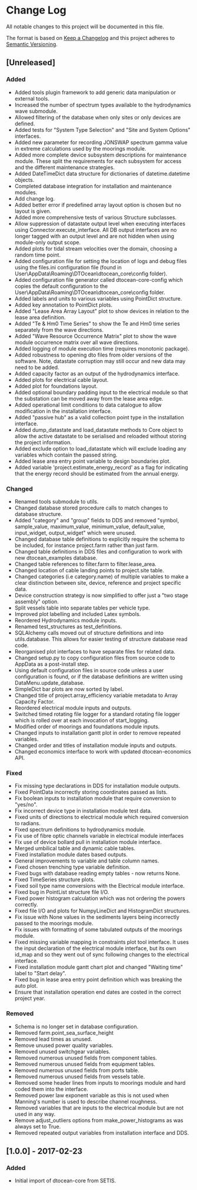 # Change Log

All notable changes to this project will be documented in this file.

The format is based on [Keep a Changelog](http://keepachangelog.com/)
and this project adheres to [Semantic Versioning](http://semver.org/).

## [Unreleased]

### Added

- Added tools plugin framework to add generic data manipulation or external
  tools.
- Increased the number of spectrum types available to the hydrodynamics wave
  submodule.
- Allowed filtering of the database when only sites or only devices are
  defined.
- Added tests for "System Type Selection" and "Site and System Options"
  interfaces.
- Added new parameter for recording JONSWAP spectrum gamma value in extreme
  calculations used by the moorings module.
- Added more complete device subsystem descriptions for maintenance module.
  These split the requirements for each subsystem for access and the different
  maintenance strategies.
- Added DateTimeDict data structure for dictionaries of datetime.datetime
  objects.
- Completed database integration for installation and maintenance modules.
- Add change log.
- Added better error if predefined array layout option is chosen but no layout
  is given.
- Added more comprehensive tests of various Structure subclasses.
- Allow suppression of datastate output level when executing interfaces using
  Connector.execute_interface. All DB output interfaces are no longer tagged
  with an output level and are not hidden when using module-only output scope.
- Added plots for tidal stream velocities over the domain, choosing a random
  time point.
- Added configuration file for setting the location of logs and debug files
  using the files.ini configuration file (found in
  User\AppData\Roaming\DTOcean\dtocean_core\config folder).
- Added configuration file generator called dtocean-core-config which copies
  the default configuration to the
  User\AppData\Roaming\DTOcean\dtocean_core\config folder.
- Added labels and units to various variables using PointDict structure.
- Added key annotation to PointDict plots.
- Added "Lease Area Array Layout" plot to show devices in relation to the lease
  area definition.
- Added "Te & Hm0 Time Series" to show the Te and Hm0 time series separately
  from the wave directions.
- Added "Wave Resource Occurrence Matrix" plot to show the wave module
  occurrence matrix over all wave directions.
- Added logging of module execution time (requires monotonic package).
- Added robustness to opening dto files from older versions of the software.
  Note, datastate corruption may still occur and new data may need to be added.
- Added capacity factor as an output of the hydrodynamics interface.
- Added plots for electrical cable layout.
- Added plot for foundations layout.
- Added optional boundary padding input to the electrical module so that the
  substation can be moved away from the lease area edge.
- Added operational limit conditions to data catalogue to allow modification
  in the installation interface.
- Added "passive hub" as a valid collection point type in the installation
  interface.
- Added dump_datastate and load_datastate methods to Core object to allow
  the active datastate to be serialised and reloaded without storing the
  project information.
- Added exclude option to load_datastate which will exclude loading any
  variables which contain the passed string.
- Added lease area entry point variable to design boundaries plot.
- Added variable 'project.estimate_energy_record' as a flag for indicating that
  the energy record should be estimated from the annual energy.

### Changed

- Renamed tools submodule to utils.
- Changed database stored procedure calls to match changes to database
  structure.
- Added "category" and "group" fields to DDS and removed "symbol, sample_value,
  maximum_value, minimum_value, default_value, input_widget, output_widget"
  which were unused.
- Changed database table definitions to explicitly require the schema to be
  included, for instance project.farm rather than just farm.
- Changed table definitions in DDS files and configuration to work with
  new dtocean_examples database.
- Changed table references to filter.farm to filter.lease_area.
- Changed location of cable landing points to project.site table.
- Changed categories (i.e category.name) of multiple variables to make a 
  clear distinction between site, device, reference and project specific data.
- Device construction strategy is now simplified to offer just a "two stage
  assembly" option.
- Split vessels table into separate tables per vehicle type.
- Improved plot labelling and included Latex symbols.
- Reordered Hydrodynamics module inputs.
- Renamed test_structures as test_definitions.
- SQLAlchemy calls moved out of structure definitions and into utils.database.
  This allows for easier testing of structure database read code.
- Reorganised plot interfaces to have separate files for related data.
- Changed setup.py to copy configuration files from source code to AppData as a
  post-install step.
- Using default configuration files in source code unless a user configuration
  is found, or if the database definitions are written using
  DataMenu.update_database.
- SimpleDict bar plots are now sorted by label.
- Changed title of project.array_efficiency variable metadata to Array Capacity
  Factor.
- Reordered electrical module inputs and outputs.
- Switched timed rotating file logger for a standard rotating file logger which
  is rolled over at each invocation of start_logging.
- Modified order of moorings and foundations module inputs.
- Changed inputs to installation gantt plot in order to remove repeated
  variables.
- Changed order and titles of installation module inputs and outputs.
- Changed economics interface to work with updated dtocean-economics API.

### Fixed

- Fix missing type declarations in DDS for installation module outputs.
- Fixed PointData incorrectly storing coordinates passed as lists.
- Fix boolean inputs to installation module that require conversion to
  "yes/no".
- Fix incorrect device type in installation module test data. 
- Fixed units of directions to electrical module which required conversion to
  radians.
- Fixed spectrum definitions to hydrodynamics module.
- Fix use of fibre optic channels variable in electrical module interfaces
- Fix use of device bollard pull in installation module interface.
- Merged umbilical table and dynamic cable tables.
- Fixed installation module dates based outputs.
- General improvements to variable and table column names.
- Fixed chosen trenching type variable definition.
- Fixed bugs with database reading empty tables - now returns None.
- Fixed TimeSeries structure plots.
- Fixed soil type name conversions with the Electrical module interface.
- Fixed bug in PointList structure file I/O.
- Fixed power histogram calculation which was not ordering the powers
  correctly.
- Fixed file I/O and plots for NumpyLineDict and HistogramDict structures.
- Fix issue with None values in the sediments layers being incorrectly passed
  to the moorings module.
- Fix issues with formatting of some tabulated outputs of the moorings module.
- Fixed missing variable mapping in constraints plot tool interface. It uses
  the input declaration of the electrical module interface, but its own id_map
  and so they went out of sync following changes to the electrical interface.
- Fixed installation module gantt chart plot and changed "Waiting time" label
  to "Start delay".
- Fixed bug in lease area entry point definition which was breaking the auto
  plot.
- Ensure that installation operation end dates are costed in the correct
  project year.

### Removed

- Schema is no longer set in database configuration.
- Removed farm.point_sea_surface_height
- Removed lead times as unused.
- Remove unused power quality variables.
- Removed unused switchgear variables.
- Removed numerous unused fields from component tables.
- Removed numerous unused fields from equipment tables.
- Removed numerous unused fields from ports table.
- Removed numerous unused fields from vessels table.
- Removed some header lines from inputs to moorings module and hard coded them
  into the interface.
- Removed power law exponent variable as this is not used when Manning's number
  is used to describe channel roughness.
- Removed variables that are inputs to the electrical module but are not used 
  in any way.
- Remove adjust_outliers options from make_power_histograms as was always set
  to True.
- Removed repeated output variables from installation interface and DDS.

## [1.0.0] - 2017-02-23

### Added

- Initial import of dtocean-core from SETIS.

